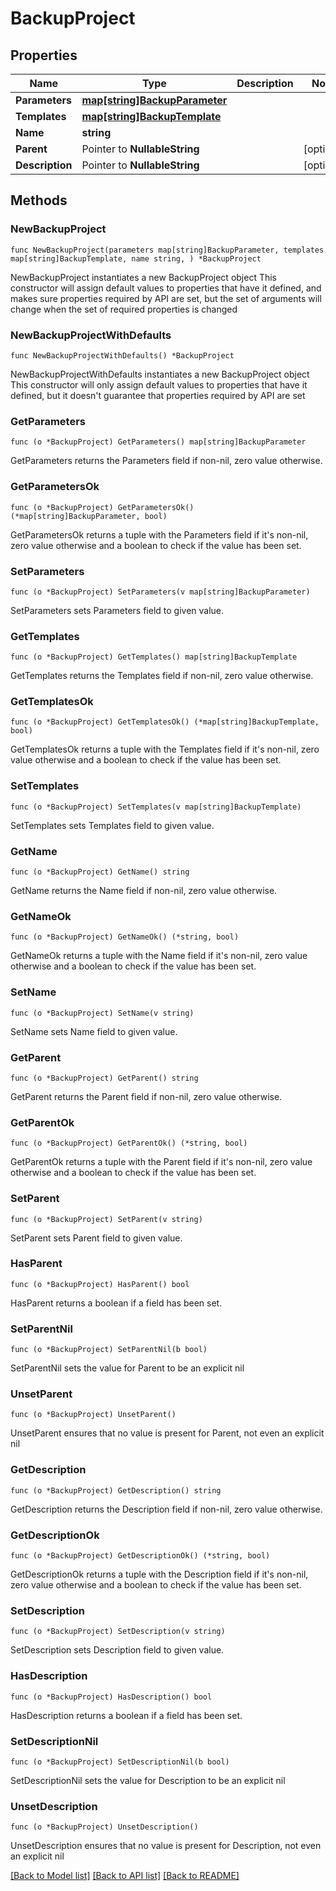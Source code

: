 # BackupProject

## Properties

Name | Type | Description | Notes
------------ | ------------- | ------------- | -------------
**Parameters** | [**map[string]BackupParameter**](BackupParameter.md) |  | 
**Templates** | [**map[string]BackupTemplate**](BackupTemplate.md) |  | 
**Name** | **string** |  | 
**Parent** | Pointer to **NullableString** |  | [optional] 
**Description** | Pointer to **NullableString** |  | [optional] 

## Methods

### NewBackupProject

`func NewBackupProject(parameters map[string]BackupParameter, templates map[string]BackupTemplate, name string, ) *BackupProject`

NewBackupProject instantiates a new BackupProject object
This constructor will assign default values to properties that have it defined,
and makes sure properties required by API are set, but the set of arguments
will change when the set of required properties is changed

### NewBackupProjectWithDefaults

`func NewBackupProjectWithDefaults() *BackupProject`

NewBackupProjectWithDefaults instantiates a new BackupProject object
This constructor will only assign default values to properties that have it defined,
but it doesn't guarantee that properties required by API are set

### GetParameters

`func (o *BackupProject) GetParameters() map[string]BackupParameter`

GetParameters returns the Parameters field if non-nil, zero value otherwise.

### GetParametersOk

`func (o *BackupProject) GetParametersOk() (*map[string]BackupParameter, bool)`

GetParametersOk returns a tuple with the Parameters field if it's non-nil, zero value otherwise
and a boolean to check if the value has been set.

### SetParameters

`func (o *BackupProject) SetParameters(v map[string]BackupParameter)`

SetParameters sets Parameters field to given value.


### GetTemplates

`func (o *BackupProject) GetTemplates() map[string]BackupTemplate`

GetTemplates returns the Templates field if non-nil, zero value otherwise.

### GetTemplatesOk

`func (o *BackupProject) GetTemplatesOk() (*map[string]BackupTemplate, bool)`

GetTemplatesOk returns a tuple with the Templates field if it's non-nil, zero value otherwise
and a boolean to check if the value has been set.

### SetTemplates

`func (o *BackupProject) SetTemplates(v map[string]BackupTemplate)`

SetTemplates sets Templates field to given value.


### GetName

`func (o *BackupProject) GetName() string`

GetName returns the Name field if non-nil, zero value otherwise.

### GetNameOk

`func (o *BackupProject) GetNameOk() (*string, bool)`

GetNameOk returns a tuple with the Name field if it's non-nil, zero value otherwise
and a boolean to check if the value has been set.

### SetName

`func (o *BackupProject) SetName(v string)`

SetName sets Name field to given value.


### GetParent

`func (o *BackupProject) GetParent() string`

GetParent returns the Parent field if non-nil, zero value otherwise.

### GetParentOk

`func (o *BackupProject) GetParentOk() (*string, bool)`

GetParentOk returns a tuple with the Parent field if it's non-nil, zero value otherwise
and a boolean to check if the value has been set.

### SetParent

`func (o *BackupProject) SetParent(v string)`

SetParent sets Parent field to given value.

### HasParent

`func (o *BackupProject) HasParent() bool`

HasParent returns a boolean if a field has been set.

### SetParentNil

`func (o *BackupProject) SetParentNil(b bool)`

 SetParentNil sets the value for Parent to be an explicit nil

### UnsetParent
`func (o *BackupProject) UnsetParent()`

UnsetParent ensures that no value is present for Parent, not even an explicit nil
### GetDescription

`func (o *BackupProject) GetDescription() string`

GetDescription returns the Description field if non-nil, zero value otherwise.

### GetDescriptionOk

`func (o *BackupProject) GetDescriptionOk() (*string, bool)`

GetDescriptionOk returns a tuple with the Description field if it's non-nil, zero value otherwise
and a boolean to check if the value has been set.

### SetDescription

`func (o *BackupProject) SetDescription(v string)`

SetDescription sets Description field to given value.

### HasDescription

`func (o *BackupProject) HasDescription() bool`

HasDescription returns a boolean if a field has been set.

### SetDescriptionNil

`func (o *BackupProject) SetDescriptionNil(b bool)`

 SetDescriptionNil sets the value for Description to be an explicit nil

### UnsetDescription
`func (o *BackupProject) UnsetDescription()`

UnsetDescription ensures that no value is present for Description, not even an explicit nil

[[Back to Model list]](../README.md#documentation-for-models) [[Back to API list]](../README.md#documentation-for-api-endpoints) [[Back to README]](../README.md)


